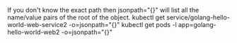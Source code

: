 If you don't know the exact path then jsonpath="{}" will list all the name/value pairs of the root of the object.
kubectl get service/golang-hello-world-web-service2 -o=jsonpath="{}"
kubectl get pods -l app=golang-hello-world-web2 -o=jsonpath="{}"